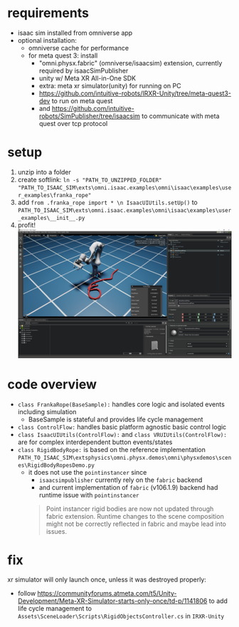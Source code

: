 # requirements
- isaac sim installed from omniverse app
- optional installation: 
    - omniverse cache for performance
    - for meta quest 3: install
        - "omni.physx.fabric" (omniverse/isaacsim) extension, currently required by isaacSimPublisher
        - unity w/ Meta XR All-in-One SDK
        - extra: meta xr simulator(unity) for running on PC
        - https://github.com/intuitive-robots/IRXR-Unity/tree/meta-quest3-dev to run on meta quest
        - and https://github.com/intuitive-robots/SimPublisher/tree/isaacsim to communicate with meta quest over tcp protocol

# setup
1. unzip into a folder
2. create softlink: `ln -s "PATH_TO_UNZIPPED_FOLDER" "PATH_TO_ISAAC_SIM\exts\omni.isaac.examples\omni\isaac\examples\user_examples\franka_rope"`
3. add `from .franka_rope import * \n IsaacUIUtils.setUp()` to `PATH_TO_ISAAC_SIM\exts\omni.isaac.examples\omni\isaac\examples\user_examples\__init__.py`
4. profit! ![](screenshot.png)

# code overview
- `class FrankaRope(BaseSample):` handles core logic and isolated events including simulation
    - BaseSample is stateful and provides life cycle management
- `class ControlFlow:` handles basic platform agnostic basic control logic
- `class IsaacUIUtils(ControlFlow):` and `class VRUIUtils(ControlFlow):` are for complex interdependent button events/states
- `class RigidBodyRope:` is based on the reference implementation `PATH_TO_ISAAC_SIM\extsphysics\omni.physx.demos\omni\physxdemos\scenes\RigidBodyRopesDemo.py`
    - it does not use the `pointinstancer` since 
        - `isaacsimpublisher` currently rely on the `fabric` backend
        - and current implementation of `fabric` (v106.1.9) backend had runtime issue with `pointinstancer`
        >    Point instancer rigid bodies are now not updated through fabric extension. Runtime changes to the scene composition might not be correctly reflected in fabric and maybe lead into issues.

# fix
xr simulator will only launch once, unless it was destroyed properly:
- follow https://communityforums.atmeta.com/t5/Unity-Development/Meta-XR-Simulator-starts-only-once/td-p/1141806 to add life cycle management to `Assets\SceneLoader\Scripts\RigidObjectsController.cs` in `IRXR-Unity`
